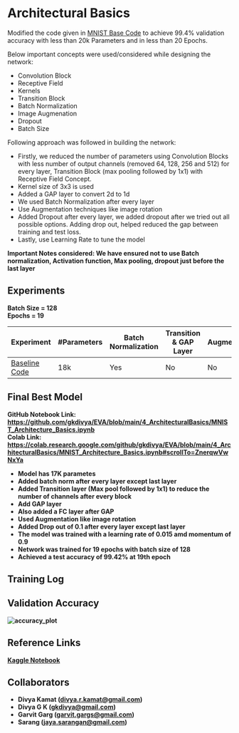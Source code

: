 
# Architectural Basics

Modified the code given in [MNIST Base Code](https://colab.research.google.com/drive/1uJZvJdi5VprOQHROtJIHy0mnY2afjNlx) to achieve 99.4% validation accuracy with less than 20k Parameters and in less than 20 Epochs.

Below important concepts were used/considered while designing the network:
- Convolution Block 
- Receptive Field
- Kernels
- Transition Block
- Batch Normalization
- Image Augmenation
- Dropout
- Batch Size

Following approach was followed in building the network:
- Firstly, we reduced the number of parameters using Convolution Blocks with less number of output channels (removed 64, 128, 256 and 512) for every layer, Transition Block (max pooling followed by 1x1) with Receptive Field Concept.
- Kernel size of 3x3 is used 
- Added a GAP layer to convert 2d to 1d
- We used Batch Normalization after every layer
- Use Augmentation techniques like image rotation
- Added Dropout after every layer, we added dropout after we tried out all possible options. Adding drop out, helped reduced the gap between training and test loss.
- Lastly, use Learning Rate to tune the model

<b>Important Notes considered<b>:
We have ensured not to use Batch normalization, Activation function, Max pooling, dropout just before the last layer


## Experiments

Batch Size = 128 <br>
Epochs = 19

|Experiment| #Parameters | Batch Normalization | Transition & GAP Layer | Augmentation | Dropout | Learning Rate| Validation Accuracy | 
|-------|---|---|---|---|---|---|---|
|[Baseline Code](https://github.com/gkdivya/EVA/blob/main/4_ArchitecturalBasics/Experiments/MNIST_Architecture_Basics_exp1.ipynb) |18k|Yes|No|No|No|0.01|99%|


## Final Best Model

GitHub Notebook Link: https://github.com/gkdivya/EVA/blob/main/4_ArchitecturalBasics/MNIST_Architecture_Basics.ipynb <br>
Colab Link: https://colab.research.google.com/github/gkdivya/EVA/blob/main/4_ArchitecturalBasics/MNIST_Architecture_Basics.ipynb#scrollTo=ZnerqwVwNxYa

- Model has 17K parametes
- Added batch norm after every layer except last layer
- Added Transition layer (Max pool followed by 1x1) to reduce the number of channels after every block
- Add GAP layer
- Also added a FC layer after GAP
- Used Augmentation like image rotation
- Added Drop out of 0.1 after every layer except last layer
- The model was trained with a learning rate of 0.015 amd momentum of 0.9 
- Network was trained for 19 epochs with batch size of 128
- Achieved a test accuracy of 99.42% at 19th epoch


## Training Log


## Validation Accuracy


![accuracy_plot](https://user-images.githubusercontent.com/42609155/119747046-7c5dac00-beaf-11eb-988c-2c683bb6ba0a.png)


## Reference Links
[Kaggle Notebook]( https://www.kaggle.com/enwei26/mnist-digits-pytorch-cnn-99)

## Collaborators
- Divya Kamat (divya.r.kamat@gmail.com)
- Divya G K (gkdivya@gmail.com)
- Garvit Garg (garvit.gargs@gmail.com)
- Sarang (jaya.sarangan@gmail.com)
